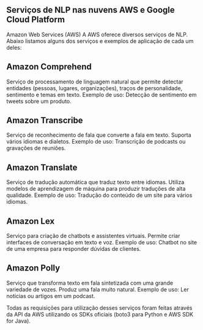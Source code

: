

## Serviços de NLP nas nuvens AWS e Google Cloud Platform
Amazon Web Services (AWS)
A AWS oferece diversos serviços de NLP. Abaixo listamos alguns dos serviços e exemplos de aplicação de cada um deles:

## Amazon Comprehend
Serviço de processamento de linguagem natural que permite detectar entidades (pessoas, lugares, organizações), traços de personalidade, sentimento e temas em texto.
Exemplo de uso: Detecção de sentimento em tweets sobre um produto.

## Amazon Transcribe
Serviço de reconhecimento de fala que converte a fala em texto. Suporta vários idiomas e dialetos.
Exemplo de uso: Transcrição de podcasts ou gravações de reuniões.

## Amazon Translate
Serviço de tradução automática que traduz texto entre idiomas. Utiliza modelos de aprendizagem de máquina para produzir traduções de alta qualidade.
Exemplo de uso: Tradução do conteúdo de um site para vários idiomas.

## Amazon Lex
Serviço para criação de chatbots e assistentes virtuais. Permite criar interfaces de conversação em texto e voz.
Exemplo de uso: Chatbot no site de uma empresa para responder dúvidas de clientes.

## Amazon Polly
Serviço que transforma texto em fala sintetizada com uma grande variedade de vozes. Produz uma fala muito natural.
Exemplo de uso: Ler notícias ou artigos em um podcast.

Todas as requisições para utilização desses serviços foram feitas através da API da AWS utilizando os SDKs oficiais (boto3 para Python e AWS SDK for Java).

